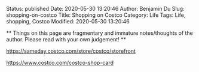 Status: published
Date: 2020-05-30 13:20:46
Author: Benjamin Du
Slug: shopping-on-costco
Title: Shopping on Costco
Category: Life
Tags: Life, shopping, Costco
Modified: 2020-05-30 13:20:46

**
Things on this page are fragmentary and immature notes/thoughts of the author.
Please read with your own judgement!
**


https://sameday.costco.com/store/costco/storefront


https://www.costco.com/costco-shop-card